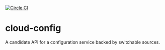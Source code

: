 [![Circle CI](https://circleci.com/gh/AdaptiveConsulting/JPMC-Cloud.svg?style=svg&circle-token=:circle-token)](https://circleci.com/gh/AdaptiveConsulting/JPMC-Cloud)



cloud-config
============

A candidate API for a configuration service backed by switchable sources.

